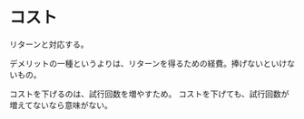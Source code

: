 # コスト

リターンと対応する。

デメリットの一種というよりは、リターンを得るための経費。捧げないといけないもの。

コストを下げるのは、試行回数を増やすため。
コストを下げても、試行回数が増えてないなら意味がない。
